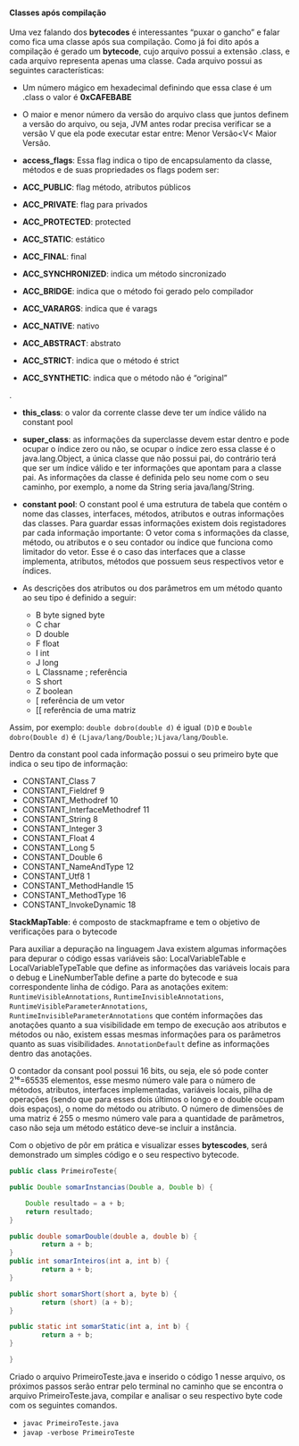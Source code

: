 #### Classes após compilação


Uma vez falando dos **bytecodes** é interessantes “puxar o gancho” e falar como fica uma classe após sua compilação. Como já foi dito após a compilação é gerado um **bytecode**, cujo arquivo possui a extensão .class, e cada arquivo representa apenas uma classe. Cada arquivo possui as seguintes características:

 
* Um número mágico em hexadecimal definindo que essa clase é um .class o valor é **0xCAFEBABE**

* O maior e menor número da versão do arquivo class que juntos definem a versão do arquivo, ou seja, JVM antes rodar precisa verificar se a versão V que ela pode executar estar entre: Menor Versão<V< Maior Versão.

* **access_flags**: Essa flag indica o tipo de encapsulamento da classe, métodos e de suas propriedades os flags podem ser:


* **ACC_PUBLIC**: flag método, atributos públicos
* **ACC_PRIVATE**: flag para privados
* **ACC_PROTECTED**: protected
* **ACC_STATIC**: estático
* **ACC_FINAL**: final
* **ACC_SYNCHRONIZED**: indica um método sincronizado
* **ACC_BRIDGE**: indica que o método foi gerado pelo compilador
* **ACC_VARARGS**: indica que é varags 
* **ACC_NATIVE**: nativo
* **ACC_ABSTRACT**: abstrato
* **ACC_STRICT**: indica que o método é strict
* **ACC_SYNTHETIC**: indica que o método não é “original”


. 
* **this_class**: o valor da corrente classe deve ter um índice válido na constant pool
 
* **super_class**: as informações da superclasse devem estar dentro e pode ocupar o índice zero ou não, se ocupar o índice zero essa classe é o java.lang.Object, a única classe que não possui pai, do contrário terá que ser um índice válido e ter informações que apontam para a classe pai. As informações da classe é definida pelo seu nome com o seu caminho, por exemplo, a nome da String seria java/lang/String.

* **constant pool**: O constant pool é uma estrutura de tabela que contém o nome das classes, interfaces, métodos, atributos e outras informações das classes. Para guardar essas informações existem dois registadores par cada informação importante: O vetor coma s informações da classe, método, ou atributos e o seu contador ou índice que funciona como limitador do vetor. Esse é o caso das interfaces que a classe implementa, atributos, métodos que possuem seus respectivos vetor e índices.

* As descrições dos atributos ou dos parâmetros em um método quanto ao seu tipo é definido a seguir:

  * B byte signed byte 
  * C char 
  * D double 
  * F float 
  * I int 
  * J long 
  * L Classname ; referência 
  * S short
  * Z boolean 
  * [ referência de um vetor 
  * [[ referência de uma matriz 


Assim, por exemplo: `double dobro(double d)` é igual  `(D)D` e `Double dobro(Double d)` é `(Ljava/lang/Double;)Ljava/lang/Double`.

Dentro da constant pool cada informação possui o seu primeiro byte que indica o seu tipo de informação:


  * CONSTANT_Class 7 
  * CONSTANT_Fieldref 9 
  * CONSTANT_Methodref 10 
  * CONSTANT_InterfaceMethodref 11 
  * CONSTANT_String 8 
  * CONSTANT_Integer 3 
  * CONSTANT_Float 4 
  * CONSTANT_Long 5 
  * CONSTANT_Double 6 
  * CONSTANT_NameAndType 12 
  * CONSTANT_Utf8 1 
  * CONSTANT_MethodHandle 15 
  * CONSTANT_MethodType 16 
  * CONSTANT_InvokeDynamic 18 




**StackMapTable**: é composto de stackmapframe e tem o objetivo de verificações para o bytecode

Para auxiliar a depuração na linguagem Java existem algumas informações para depurar o código essas variáveis são: LocalVariableTable e LocalVariableTypeTable que define as informações das variáveis locais para o debug e LineNumberTable define a parte do bytecode e sua correspondente linha de código.
Para as anotações exitem: `RuntimeVisibleAnnotations`, `RuntimeInvisibleAnnotations`, `RuntimeVisibleParameterAnnotations`, `RuntimeInvisibleParameterAnnotations` que contém informações das anotações quanto a sua visibilidade em tempo de execução aos atributos e métodos ou não, existem essas mesmas informações para os parâmetros quanto as suas visibilidades. `AnnotationDefault` define as informações dentro das anotações.


O contador da consant pool possui 16 bits, ou seja, ele só pode conter 2¹⁶=65535 elementos, esse mesmo número vale para o número de métodos, atributos, interfaces implementadas, variáveis locais, pilha de operações (sendo que para esses dois últimos o longo e o double ocupam dois espaços), o nome do método ou atributo. O número de dimensões de uma matriz é 255 o mesmo número vale para a quantidade de parâmetros, caso não seja um método estático deve-se incluir a instância.
	
Com o objetivo de pôr em prática e visualizar esses **bytescodes**, será demonstrado um simples código e o seu respectivo bytecode.


```java 
public class PrimeiroTeste{ 

public Double somarInstancias(Double a, Double b) { 

	Double resultado = a + b; 
	return resultado; 
} 

public double somarDouble(double a, double b) { 
        return a + b; 
} 
public int somarInteiros(int a, int b) { 
        return a + b; 
} 

public short somarShort(short a, byte b) { 
        return (short) (a + b); 
} 

public static int somarStatic(int a, int b) { 
        return a + b; 
} 

}
```


Criado o arquivo PrimeiroTeste.java e inserido o código 1 nesse arquivo, os próximos passos serão entrar pelo terminal no caminho que se encontra o arquivo PrimeiroTeste.java, compilar e analisar o seu respectivo byte code com os seguintes comandos.

* `javac PrimeiroTeste.java`
* `javap -verbose PrimeiroTeste`